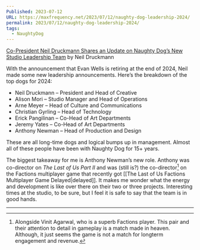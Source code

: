 ```yaml
---
Published: 2023-07-12
URL: https://maxfrequency.net/2023/07/12/naughty-dog-leadership-2024/
permalink: 2023/07/12/naughty-dog-leadership-2024/
tags:
  - NaughtyDog
---
```

[Co-President Neil Druckmann Shares an Update on Naughty Dog’s New Studio Leadership Team](https://www.naughtydog.com/blog/neil_druckmann_naughty_dog_studio_leadership_team) by Neil Druckmann

With the announcement that Evan Wells is retiring at the end of 2024, Neil made some new leadership announcements. Here’s the breakdown of the top dogs for 2024:

- Neil Druckmann – President and Head of Creative
- Alison Mori – Studio Manager and Head of Operations
- Arne Meyer – Head of Culture and Communications
- Christian Gyrling – Head of Technology
- Erick Pangilinan – Co-Head of Art Departments
- Jeremy Yates – Co-Head of Art Departments
- Anthony Newman – Head of Production and Design

These are all long-time dogs and logical bumps up in management. Almost all of these people have been with Naughty Dog for 15+ years.

The biggest takeaway for me is Anthony Newman’s new role. Anthony was co-director on *The Last of Us Part II* and was (still is?) the co-director[^1] on the Factions multiplayer game that recently got [[The Last of Us Factions Multiplayer Game Delayed|delayed]]. It makes me wonder what the energy and development is like over there on their two or three projects. Interesting times at the studio, to be sure, but I feel it is safe to say that the team is in good hands.

---
[^1]: Alongside Vinit Agarwal, who is a superb Factions player. This pair and their attention to detail in gameplay is a match made in heaven. Although, it just seems the game is not a match for longterm engagement and revenue.
